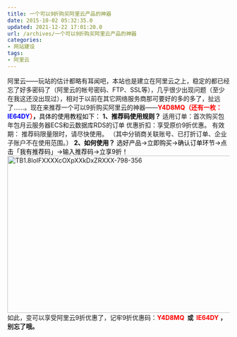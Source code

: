 ```yaml
---
title: 一个可以9折购买阿里云产品的神器
date: 2015-10-02 05:32:35.0
updated: 2021-12-22 17:01:20.0
url: /archives/一个可以9折购买阿里云产品的神器
categories: 
- 网站建设
tags: 
- 阿里云
---
```


阿里云——玩站的估计都略有耳闻吧，本站也是建立在阿里云之上，稳定的都已经忘了好多密码了（阿里云的帐号密码、FTP、SSL等），几乎很少出现问题（至少在我这还没出现过），相对于以前在其它网络服务商那可要好的多的多了，扯远了……。现在来推荐一个可以9折购买阿里云的神器——<strong><span style="color: #ff0000;">Y4D8MQ（还有一枚：<span style="color: #0000ff;">IE64DY</span>）<span style="color: #000000;">，</span></span></strong><span style="color: #ff0000;"><span style="color: #000000;">具体的使用教程如下：</span></span>
<strong>1、</strong><a name="OLE_LINK6"></a><span style="color: #000000;"><b>推荐码使用规则？</b></span>
适用订单：首次购买包年包月云服务器ECS和云数据库RDS的订单
优惠折扣：享受原价9折优惠。
<a name="OLE_LINK12"></a>有效期： 推荐码限量限时，请尽快使用。
（其中分销商关联账号、已打折订单、企业子账户不在使用范围。）
<span style="color: #000000;"><b>2、如何使用？</b></span>
<span style="color: #000000;">选好产品-&gt;立即购买-&gt;确认订单环节-&gt;点击「我有推荐码」-&gt;输入推荐码-&gt;立享9折！</span>
<a href="http://uu126.cn/wp-content/uploads/2015/10/TB1.8loIFXXXXcOXpXXkDxZRXXX-798-356.png"><img class="aligncenter size-full wp-image-1854" src="http://uu126.cn/wp-content/uploads/2015/10/TB1.8loIFXXXXcOXpXXkDxZRXXX-798-356.png" alt="TB1.8loIFXXXXcOXpXXkDxZRXXX-798-356" width="798" height="356" /></a>
如此，变可以享受阿里云9折优惠了，记牢9折优惠码：<strong><span style="color: #ff0000;">Y4D8MQ  </span>或<span style="color: #ff0000;">  IE64DY </span>，别忘了哦。</strong>
<div></div>
<div></div>